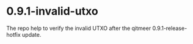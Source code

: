 # 0.9.1-invalid-utxo
The repo help to verify the invalid UTXO after the qitmeer 0.9.1-release-hotfix update.
